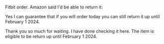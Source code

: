 Fitbit order. Amazon said I'd be able to return it:

Yes I can guarantee that if you will order today you can still return it up until February 1 2024.


Thank you so much for waiting. I have done checking it here. The item is eligible to be return up until February 1 2024.


